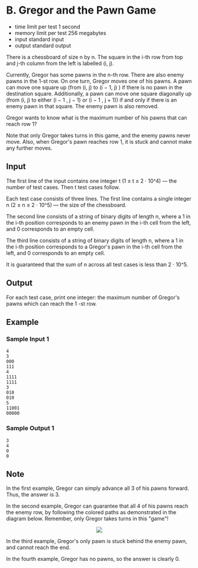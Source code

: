 # B. Gregor and the Pawn Game

- time limit per test 1 second
- memory limit per test 256 megabytes
- input standard input
- output standard output

There is a chessboard of size n by n. The square in the i-th row from top and j-th column from the left is labelled (i, j).

Currently, Gregor has some pawns in the n-th row. There are also enemy pawns in the 1-st row. On one turn, Gregor moves one of his pawns. A pawn can move one square up (from (i, j) to (i − 1, j)
) if there is no pawn in the destination square. Additionally, a pawn can move one square diagonally up (from (i, j) to either (i − 1 , j − 1) or (i − 1 , j + 1)) if and only if there is an enemy pawn in that square. The enemy pawn is also removed.

Gregor wants to know what is the maximum number of his pawns that can reach row 1?

Note that only Gregor takes turns in this game, and the enemy pawns never move. Also, when Gregor's pawn reaches row 1, it is stuck and cannot make any further moves.

## Input

The first line of the input contains one integer t (1 ≤ t ≤ 2 ⋅ 10^4) — the number of test cases. Then t
test cases follow.

Each test case consists of three lines. The first line contains a single integer n (2 ≤ n ≤ 2 ⋅ 10^5) — the size of the chessboard.

The second line consists of a string of binary digits of length n, where a 1
in the i-th position corresponds to an enemy pawn in the i-th cell from the left, and 0 corresponds to an empty cell.

The third line consists of a string of binary digits of length n, where a 1 in the i-th position corresponds to a Gregor's pawn in the i-th cell from the left, and 0 corresponds to an empty cell.

It is guaranteed that the sum of n across all test cases is less than 2 ⋅ 10^5.

## Output

For each test case, print one integer: the maximum number of Gregor's pawns which can reach the 1
-st row.

## Example

### Sample Input 1

    4
    3
    000
    111
    4
    1111
    1111
    3
    010
    010
    5
    11001
    00000

### Sample Output 1

    3
    4
    0
    0

## Note

In the first example, Gregor can simply advance all 3 of his pawns forward. Thus, the answer is 3.

In the second example, Gregor can guarantee that all 4 of his pawns reach the enemy row, by following the colored paths as demonstrated in the diagram below. Remember, only Gregor takes turns in this "game"!

<p align="center"><img src="https://espresso.codeforces.com/5dbd9e96aeedcca2acd1fc9a09d25f4f7f4fd27b.png"></p>

In the third example, Gregor's only pawn is stuck behind the enemy pawn, and cannot reach the end.

In the fourth example, Gregor has no pawns, so the answer is clearly 0.

